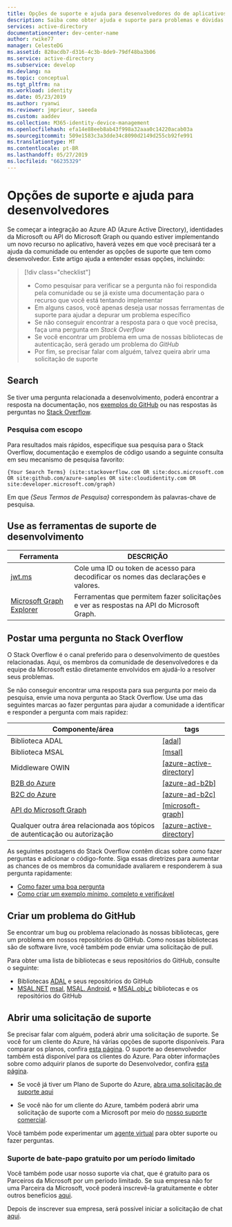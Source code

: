```yaml
---
title: Opções de suporte e ajuda para desenvolvedores do de aplicativos do Azure AD | Microsoft Docs
description: Saiba como obter ajuda e suporte para problemas e dúvidas relacionados ao desenvolvimento ao criar aplicativos que se integram com as identidades da Microsoft (conta Azure Active Directory e Microsoft)
services: active-directory
documentationcenter: dev-center-name
author: rwike77
manager: CelesteDG
ms.assetid: 820acdb7-d316-4c3b-8de9-79df48ba3b06
ms.service: active-directory
ms.subservice: develop
ms.devlang: na
ms.topic: conceptual
ms.tgt_pltfrm: na
ms.workload: identity
ms.date: 05/23/2019
ms.author: ryanwi
ms.reviewer: jmprieur, saeeda
ms.custom: aaddev
ms.collection: M365-identity-device-management
ms.openlocfilehash: efa14e88eeb8ab43f998a32aaa0c14220acab03a
ms.sourcegitcommit: 509e1583c3a3dde34c8090d2149d255cb92fe991
ms.translationtype: MT
ms.contentlocale: pt-BR
ms.lasthandoff: 05/27/2019
ms.locfileid: "66235329"
---
```

# <a name="support-and-help-options-for-developers"></a>Opções de suporte e ajuda para desenvolvedores

Se começar a integração ao Azure AD (Azure Active Directory), identidades da Microsoft ou API do Microsoft Graph ou quando estiver implementando um novo recurso no aplicativo, haverá vezes em que você precisará ter a ajuda da comunidade ou entender as opções de suporte que tem como desenvolvedor. Este artigo ajuda a entender essas opções, incluindo:

> [!div class="checklist"]
> * Como pesquisar para verificar se a pergunta não foi respondida pela comunidade ou se já existe uma documentação para o recurso que você está tentando implementar
> * Em alguns casos, você apenas deseja usar nossas ferramentas de suporte para ajudar a depurar um problema específico
> * Se não conseguir encontrar a resposta para o que você precisa, faça uma pergunta em *Stack Overflow*
> * Se você encontrar um problema em uma de nossas bibliotecas de autenticação, será gerado um problema do *GitHub*
> * Por fim, se precisar falar com alguém, talvez queira abrir uma solicitação de suporte

## <a name="search"></a>Search

Se tiver uma pergunta relacionada a desenvolvimento, poderá encontrar a resposta na documentação, nos [exemplos do GitHub](https://github.com/azure-samples) ou nas respostas às perguntas no [Stack Overflow](https://www.stackoverflow.com).

### <a name="scoped-search"></a>Pesquisa com escopo

Para resultados mais rápidos, especifique sua pesquisa para o Stack Overflow, documentação e exemplos de código usando a seguinte consulta em seu mecanismo de pesquisa favorito:

```
{Your Search Terms} (site:stackoverflow.com OR site:docs.microsoft.com OR site:github.com/azure-samples OR site:cloudidentity.com OR site:developer.microsoft.com/graph)
```

Em que *{Seus Termos de Pesquisa}* correspondem às palavras-chave de pesquisa.

## <a name="use-the-development-support-tools"></a>Use as ferramentas de suporte de desenvolvimento

| Ferramenta  | DESCRIÇÃO  |
|---------|---------|
| [jwt.ms](https://jwt.ms) | Cole uma ID ou token de acesso para decodificar os nomes das declarações e valores. |
| [Microsoft Graph Explorer](https://developer.microsoft.com/graph/graph-explorer)| Ferramentas que permitem fazer solicitações e ver as respostas na API do Microsoft Graph. |

## <a name="post-a-question-to-stack-overflow"></a>Postar uma pergunta no Stack Overflow

O Stack Overflow é o canal preferido para o desenvolvimento de questões relacionadas. Aqui, os membros da comunidade de desenvolvedores e da equipe da Microsoft estão diretamente envolvidos em ajudá-lo a resolver seus problemas.

Se não conseguir encontrar uma resposta para sua pergunta por meio da pesquisa, envie uma nova pergunta ao Stack Overflow. Use uma das seguintes marcas ao fazer perguntas para ajudar a comunidade a identificar e responder a pergunta com mais rapidez:

|Componente/área  | tags |
|---------|---------|
| Biblioteca ADAL | [[adal]](https://stackoverflow.com/questions/tagged/adal) |
| Biblioteca MSAL     | [[msal]](https://stackoverflow.com/questions/tagged/msal) |
| Middleware OWIN  | [[azure-active-directory]](https://stackoverflow.com/questions/tagged/azure-active-directory) |
| [B2B do Azure](https://docs.microsoft.com/azure/active-directory/active-directory-b2b-what-is-azure-ad-b2b)  | [[azure-ad-b2b]](https://stackoverflow.com/questions/tagged/azure-ad-b2b) |
| [B2C do Azure](https://azure.microsoft.com/services/active-directory-b2c/)  | [[azure-ad-b2c]](https://stackoverflow.com/questions/tagged/azure-ad-b2c) |
| [API do Microsoft Graph](https://developer.microsoft.com/graph/) | [[microsoft-graph]](https://stackoverflow.com/questions/tagged/microsoft-graph) |
| Qualquer outra área relacionada aos tópicos de autenticação ou autorização | [[azure-active-directory]](https://stackoverflow.com/questions/tagged/azure-active-directory) |

As seguintes postagens do Stack Overflow contêm dicas sobre como fazer perguntas e adicionar o código-fonte. Siga essas diretrizes para aumentar as chances de os membros da comunidade avaliarem e responderem à sua pergunta rapidamente:

* [Como fazer uma boa pergunta](https://stackoverflow.com/help/how-to-ask)
* [Como criar um exemplo mínimo, completo e verificável](https://stackoverflow.com/help/mcve)

## <a name="create-a-github-issue"></a>Criar um problema do GitHub

Se encontrar um bug ou problema relacionado às nossas bibliotecas, gere um problema em nossos repositórios do GitHub. Como nossas bibliotecas são de software livre, você também pode enviar uma solicitação de pull.

Para obter uma lista de bibliotecas e seus repositórios do GitHub, consulte o seguinte:

* Bibliotecas [ADAL](active-directory-authentication-libraries.md) e seus repositórios do GitHub
* [MSAL.NET](https://github.com/AzureAD/microsoft-authentication-library-for-dotnet) [msal](https://github.com/AzureAD/microsoft-authentication-library-for-js/blob/dev/lib/msal-angularjs/README.md), [MSAL. Android](https://github.com/AzureAD/microsoft-authentication-library-for-android), e [MSAL.obj_c](https://github.com/AzureAD/microsoft-authentication-library-for-objc) bibliotecas e os repositórios do GitHub

## <a name="open-a-support-request"></a>Abrir uma solicitação de suporte

Se precisar falar com alguém, poderá abrir uma solicitação de suporte. Se você for um cliente do Azure, há várias opções de suporte disponíveis. Para comparar os planos, confira [esta página](https://azure.microsoft.com/support/plans/). O suporte ao desenvolvedor também está disponível para os clientes do Azure. Para obter informações sobre como adquirir planos de suporte do Desenvolvedor, confira [esta página](https://azure.microsoft.com/support/plans/developer/).

* Se você já tiver um Plano de Suporte do Azure, [abra uma solicitação de suporte aqui](https://portal.azure.com/#blade/Microsoft_Azure_Support/HelpAndSupportBlade/newsupportrequest)

* Se você não for um cliente do Azure, também poderá abrir uma solicitação de suporte com a Microsoft por meio do [nosso suporte comercial](https://support.microsoft.com/en-us/gp/contactus81?Audience=Commercial).

Você também pode experimentar um [agente virtual](https://support.microsoft.com/contactus/?ws=support) para obter suporte ou fazer perguntas.

### <a name="free-chat-support-for-a-limited-time"></a>Suporte de bate-papo gratuito por um período limitado

Você também pode usar nosso suporte via chat, que é gratuito para os Parceiros da Microsoft por um período limitado. Se sua empresa não for uma Parceira da Microsoft, você poderá inscrevê-la gratuitamente e obter outros benefícios [aqui](https://partners.microsoft.com/PartnerProgram/simplifiedenrollment.aspx).

Depois de inscrever sua empresa, será possível iniciar a solicitação de chat [aqui](https://aka.ms/devchat).
